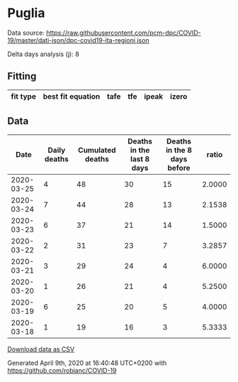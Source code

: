 # Puglia

Data source: https://raw.githubusercontent.com/pcm-dpc/COVID-19/master/dati-json/dpc-covid19-ita-regioni.json

Delta days analysis (j): 8

## Fitting 
|fit type|best fit equation|tafe|tfe|ipeak|izero|
|-------|-----|--------|------|---|---|

## Data
|Date|Daily deaths|Cumulated deaths|Deaths in the last 8 days|Deaths in the 8 days before|ratio|
|----|----------|-----------|-------|--------------------|-----|
|2020-03-25|4|48|30|15|2.0000|
|2020-03-24|7|44|28|13|2.1538|
|2020-03-23|6|37|21|14|1.5000|
|2020-03-22|2|31|23|7|3.2857|
|2020-03-21|3|29|24|4|6.0000|
|2020-03-20|1|26|21|4|5.2500|
|2020-03-19|6|25|20|5|4.0000|
|2020-03-18|1|19|16|3|5.3333|

[Download data as CSV](COVID-19_puglia_j8_2020-03-25.csv)

Generated April 9th, 2020 at 16:40:48 UTC+0200 with https://github.com/robianc/COVID-19
